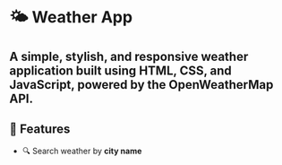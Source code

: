 #  🌤️ Weather App
A **simple**, **stylish**, and **responsive** weather application built using **HTML**, **CSS**, and **JavaScript**, powered by the **OpenWeatherMap API**.
---
## 🚀 Features
- 🔍 Search weather by **city name**
